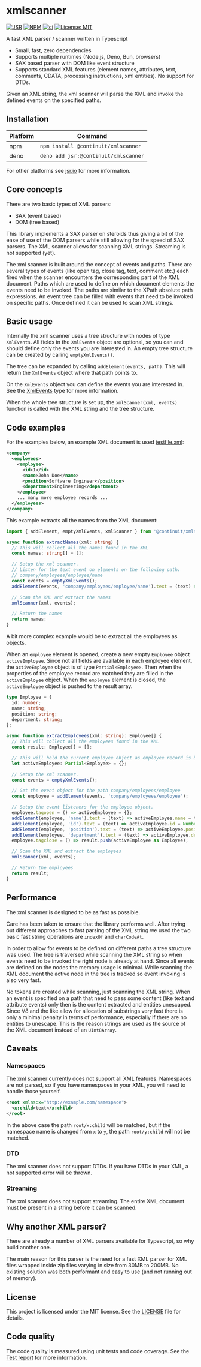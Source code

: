 # xmlscanner

[![JSR](https://jsr.io/badges/@continuit/xmlscanner)](https://jsr.io/@continuit/xmlscanner)
[![NPM](https://img.shields.io/npm/v/@continuit/xmlscanner?logo=npm)](https://www.npmjs.com/package/@continuit/xmlparser)
[![ci](https://github.com/ContinuIT-nl/xmlscanner/actions/workflows/ci.yml/badge.svg)](https://github.com/ContinuIT-nl/xmlscanner/actions/workflows/ci.yml)
[![License: MIT](https://img.shields.io/badge/License-MIT-yellow.svg)](https://opensource.org/licenses/MIT)

A fast XML parser / scanner written in Typescript

- Small, fast, zero dependencies
- Supports multiple runtimes (Node.js, Deno, Bun, browsers)
- SAX based parser with DOM like event structure
- Supports standard XML features (element names, attributes, text, comments, CDATA, processing instructions, xml entities). No support for DTDs.

Given an XML string, the xml scanner will parse the XML and invoke the defined events on the specified paths.

## Installation

| Platform | Command                              |
| -------- | ------------------------------------ |
| npm      | `npm install @continuit/xmlscanner`  |
| deno     | `deno add jsr:@continuit/xmlscanner` |

For other platforms see [jsr.io](https://jsr.io/packages/@continuit/xmlscanner) for more information.

## Core concepts

There are two basic types of XML parsers:

- SAX (event based)
- DOM (tree based)

This library implements a SAX parser on steroids thus giving a bit of the ease of use of the DOM parsers while still allowing for the speed of SAX parsers. The XML scanner allows for scanning XML strings. Streaming is not supported (yet).

The xml scanner is built around the concept of events and paths.
There are several types of events (like open tag, close tag, text, comment etc.) each fired when the scanner encounters the corresponding part of the XML document.
Paths which are used to define on which document elements the events need to be invoked. The paths are similar to the XPath absolute path expressions.
An event tree can be filled with events that need to be invoked on specific paths. Once defined it can be used to scan XML strings.

## Basic usage

Internally the xml scanner uses a tree structure with nodes of type `XmlEvents`. All fields in the `XmlEvents` object are optional, so you can and should define only the events you are interested in. An empty tree structure can be created by calling `emptyXmlEvents()`.

The tree can be expanded by calling `addElement(events, path)`. This will return the `XmlEvents` object where that path points to.

On the `XmlEvents` object you can define the events you are interested in. See the [XmlEvents](./src/xmlScannerTypes.ts) type for more information.

When the whole tree structure is set up, the `xmlScanner(xml, events)` function is called with the XML string and the tree structure.

## Code examples

For the examples below, an example XML document is used [testfile.xml](./test_data/testfile.xml):

```xml
<company>
  <employees>
    <employee>
      <id>1</id>
      <name>John Doe</name>
      <position>Software Engineer</position>
      <department>Engineering</department>
    </employee>
    ... many more employee records ...
  </employees>
</company>
```

This example extracts all the names from the XML document:

```typescript
import { addElement, emptyXmlEvents, xmlScanner } from '@continuit/xmlscanner';

async function extractNames(xml: string) {
  // This will collect all the names found in the XML
  const names: string[] = [];

  // Setup the xml scanner.
  // Listen for the text event on elements on the following path:
  // company/employees/employee/name
  const events = emptyXmlEvents();
  addElement(events, 'company/employees/employee/name').text = (text) => names.push(text);

  // Scan the XML and extract the names
  xmlScanner(xml, events);

  // Return the names
  return names;
}
```

A bit more complex example would be to extract all the employees as objects.

When an `employee` element is opened, create a new empty `Employee` object `activeEmployee`.
Since not all fields are available in each employee element, the `activeEmployee` object is of type `Partial<Employee>`.
Then when the properties of the employee record are matched they are filled in the `activeEmployee` object.
When the `employee` element is closed, the `activeEmployee` object is pushed to the result array.

```typescript
type Employee = {
  id: number;
  name: string;
  position: string;
  department: string;
};

async function extractEmployees(xml: string): Employee[] {
  // This will collect all the employees found in the XML
  const result: Employee[] = [];

  // This will hold the current employee object as employee record is being parsed
  let activeEmployee: Partial<Employee> = {};

  // Setup the xml scanner.
  const events = emptyXmlEvents();

  // Get the event object for the path company/employees/employee
  const employee = addElement(events, 'company/employees/employee');

  // Setup the event listeners for the employee object.
  employee.tagopen = () => activeEmployee = {};
  addElement(employee, 'name').text = (text) => activeEmployee.name = text;
  addElement(employee, 'id').text = (text) => activeEmployee.id = Number.parseInt(text);
  addElement(employee, 'position').text = (text) => activeEmployee.position = text;
  addElement(employee, 'department').text = (text) => activeEmployee.department = text;
  employee.tagclose = () => result.push(activeEmployee as Employee);

  // Scan the XML and extract the employees
  xmlScanner(xml, events);

  // Return the employees
  return result;
}
```

## Performance

The xml scanner is designed to be as fast as possible.

Care has been taken to ensure that the library performs well. After trying out different approaches to fast parsing of the XML string we used the two basic fast string operations are `indexOf` and `charCodeAt`.

In order to allow for events to be defined on different paths a tree structure was used.
The tree is traversed while scanning the XML string so when events need to be invoked the right node is already at hand.
Since all events are defined on the nodes the memory usage is minimal.
While scanning the XML document the active node in the tree is tracked so event invoking is also very fast.

No tokens are created while scanning, just scanning the XML string.
When an event is specified on a path that need to pass some content (like text and attribute events) only then is the content extracted and entities unescaped.
Since V8 and the like allow for allocation of substrings very fast there is only a minimal penalty in terms of performance, especially if there are no entities to unescape.
This is the reason strings are used as the source of the XML document instead of an `UInt8Array`.

## Caveats

### Namespaces

The xml scanner currently does not support all XML features. Namespaces are not parsed, so if you have namespaces in your XML, you will need to handle those yourself.

```xml
<root xmlns:x="http://example.com/namespace">
  <x:child>text</x:child>
</root>
```

In the above case the path `root/x:child` will be matched, but if the namespace name is changed from `x` to `y`, the path `root/y:child` will not be matched.

### DTD

The xml scanner does not support DTDs. If you have DTDs in your XML, a not supported error will be thrown.

### Streaming

The xml scanner does not support streaming. The entire XML document must be present in a string before it can be scanned.

## Why another XML parser?

There are already a number of XML parsers available for Typescript, so why build another one.

The main reason for this parser is the need for a fast XML parser for XML files wrapped inside zip files varying in size from 30MB to 200MB.
No existing solution was both performant and easy to use (and not running out of memory).

## License

This project is licensed under the MIT license. See the [LICENSE](./LICENSE) file for details.

## Code quality

The code quality is measured using unit tests and code coverage. See the [Test report](./test_results/test_results.md) for more information.
